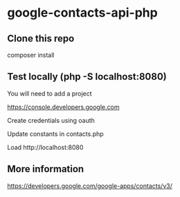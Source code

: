 # google-contacts-api-php

## Clone this repo
composer install

## Test locally (php -S localhost:8080)
You will need to add a project 

https://console.developers.google.com

Create credentials using oauth

Update constants in contacts.php

Load http://localhost:8080

## More information
https://developers.google.com/google-apps/contacts/v3/
